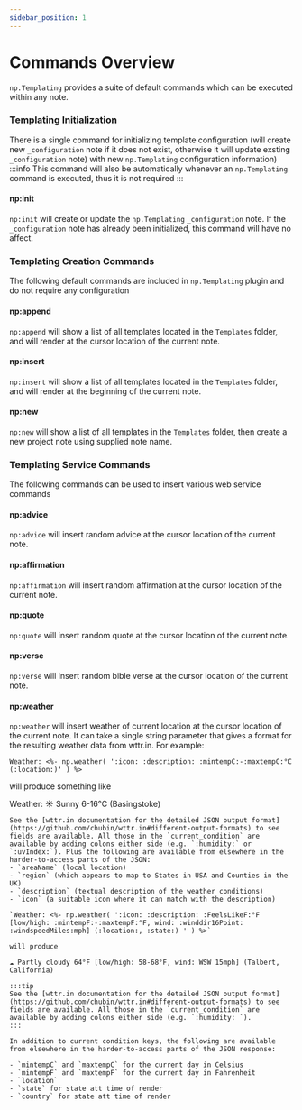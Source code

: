 ```yaml
---
sidebar_position: 1
---
```


# Commands Overview
`np.Templating` provides a suite of default commands which can be executed within any note.

### Templating Initialization
There is a single command for initializing template configuration (will create new `_configuration` note if it does not exist, otherwise it will update exsting `_configuration` note) with new `np.Templating` configuration information)
:::info
This command will also be automatically whenever an `np.Templating` command is executed, thus it is not required
:::

#### np:init
`np:init` will create or update the `np.Templating` `_configuration` note. If the `_configuration` note has already been initialized, this command will have no affect.

### Templating Creation Commands
The following default commands are included in `np.Templating` plugin and do not require any configuration

#### np:append
`np:append` will show a list of all templates located in the `Templates` folder, and will render at the cursor location of the current note.

#### np:insert
`np:insert` will show a list of all templates located in the `Templates` folder, and will render at the beginning of the current note.

#### np:new
`np:new` will show a list of all templates in the `Templates` folder, then create a new project note using supplied note name.

### Templating Service Commands
The following commands can be used to insert various web service commands

#### np:advice
`np:advice` will insert random advice at the cursor location of the current note.

#### np:affirmation
`np:affirmation` will insert random affirmation at the cursor location of the current note.

#### np:quote
`np:quote` will insert random quote at the cursor location of the current note.

#### np:verse
`np:verse` will insert random bible verse at the cursor location of the current note.

#### np:weather
`np:weather` will insert weather of current location at the cursor location of the current note.  It can take a single string parameter that gives a format for the resulting weather data from wttr.in. For example:

`Weather: <%- np.weather( ':icon: :description: :mintempC:-:maxtempC:°C (:location:)' ) %>`

will produce something like

Weather: ☀️ Sunny 6-16°C (Basingstoke)
```
See the [wttr.in documentation for the detailed JSON output format](https://github.com/chubin/wttr.in#different-output-formats) to see fields are available. All those in the `current_condition` are available by adding colons either side (e.g. `:humidity:` or `:uvIndex:`). Plus the following are available from elsewhere in the harder-to-access parts of the JSON:
- `areaName` (local location)
- `region` (which appears to map to States in USA and Counties in the UK)
- `description` (textual description of the weather conditions)
- `icon` (a suitable icon where it can match with the description)

`Weather: <%- np.weather( ':icon: :description: :FeelsLikeF:°F [low/high: :mintempF:-:maxtempF:°F, wind: :winddir16Point: :windspeedMiles:mph] (:location:, :state:) ' ) %>`

will produce

☁️ Partly cloudy 64°F [low/high: 58-68°F, wind: WSW 15mph] (Talbert, California)

:::tip
See the [wttr.in documentation for the detailed JSON output format](https://github.com/chubin/wttr.in#different-output-formats) to see fields are available. All those in the `current_condition` are available by adding colons either side (e.g. `:humidity: `).
:::

In addition to current condition keys, the following are available from elsewhere in the harder-to-access parts of the JSON response:

- `mintempC` and `maxtempC` for the current day in Celsius
- `mintempF` and `maxtempF` for the current day in Fahrenheit
- `location`
- `state` for state att time of render
- `country` for state att time of render
